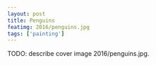 ```yaml
---
layout: post
title: Penguins
featimg: 2016/penguins.jpg
tags: ['painting']
---
```


TODO: describe cover image 2016/penguins.jpg.
